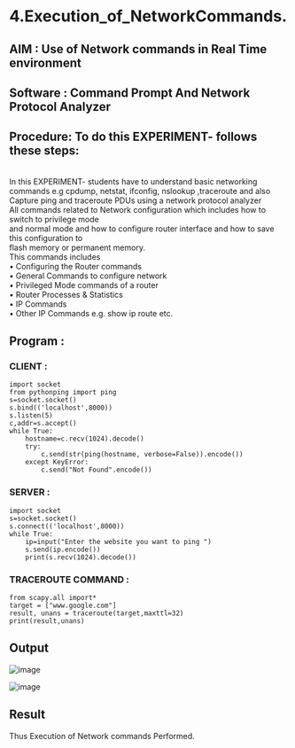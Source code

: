 # 4.Execution_of_NetworkCommands.
## AIM : Use of Network commands in Real Time environment
## Software : Command Prompt And Network Protocol Analyzer
## Procedure: To do this EXPERIMENT- follows these steps:
<BR>
In this EXPERIMENT- students have to understand basic networking commands e.g cpdump, netstat, ifconfig, nslookup ,traceroute and also Capture ping and traceroute PDUs using a network protocol analyzer 
<BR>
All commands related to Network configuration which includes how to switch to privilege mode
<BR>
and normal mode and how to configure router interface and how to save this configuration to
<BR>
flash memory or permanent memory.
<BR>
This commands includes
<BR>
• Configuring the Router commands
<BR>
• General Commands to configure network
<BR>
• Privileged Mode commands of a router 
<BR>
• Router Processes & Statistics
<BR>
• IP Commands
<BR>
• Other IP Commands e.g. show ip route etc.
<BR>

## Program :

### CLIENT :
```
import socket
from pythonping import ping
s=socket.socket()
s.bind(('localhost',8000))
s.listen(5)
c,addr=s.accept()
while True:
    hostname=c.recv(1024).decode()
    try:
        c.send(str(ping(hostname, verbose=False)).encode())
    except KeyError:
        c.send("Not Found".encode())
```

### SERVER :
```
import socket
s=socket.socket()
s.connect(('localhost',8000))
while True:
    ip=input("Enter the website you want to ping ")
    s.send(ip.encode())
    print(s.recv(1024).decode())
```

### TRACEROUTE COMMAND :

```
from scapy.all import*
target = ["www.google.com"]
result, unans = traceroute(target,maxttl=32)
print(result,unans)
```

## Output

![image](https://github.com/user-attachments/assets/83964943-33a4-4415-8066-d6b58fb8a21d)


![image](https://github.com/user-attachments/assets/e1ce6205-687d-4157-8599-1186dfdbf046)


## Result
Thus Execution of Network commands Performed.
